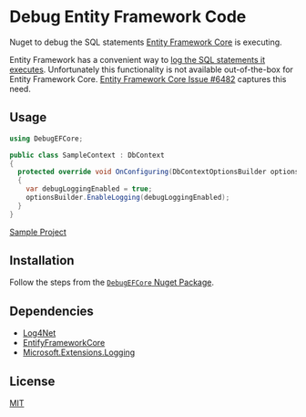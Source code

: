 # Debug Entity Framework Code  

Nuget to debug the SQL statements [Entity Framework Core](https://docs.microsoft.com/en-us/ef/core/) is executing.  

Entity Framework has a convenient way to [log the SQL statements it executes](https://blogs.msdn.microsoft.com/mpeder/2014/06/16/how-to-see-the-actual-sql-query-generated-by-entity-framework/). Unfortunately this functionality is not available out-of-the-box for Entity Framework Core. [Entity Framework Core Issue #6482](https://github.com/aspnet/EntityFrameworkCore/issues/6482) captures this need.  

## Usage  

```csharp
using DebugEFCore;

public class SampleContext : DbContext
{
  protected override void OnConfiguring(DbContextOptionsBuilder optionsBuilder)
  {
    var debugLoggingEnabled = true;
    optionsBuilder.EnableLogging(debugLoggingEnabled);
  }
}
```

[Sample Project](https://github.com/camilin87/debug-ef-core-sample)  

## Installation  

Follow the steps from the [`DebugEFCore` Nuget Package](https://www.nuget.org/packages/DebugEFCore/).  

## Dependencies  

- [Log4Net](https://www.nuget.org/packages/log4net/)  
- [EntifyFrameworkCore](https://www.nuget.org/packages/Microsoft.EntityFrameworkCore)  
- [Microsoft.Extensions.Logging](https://www.nuget.org/packages/Microsoft.Extensions.Logging)  

## License  

[MIT](https://github.com/angular/angular.js/blob/master/LICENSE)  
